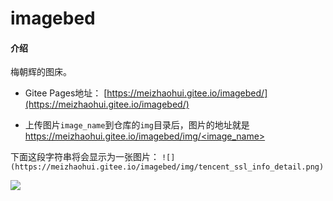 # imagebed

#### 介绍
梅朝辉的图床。



- Gitee Pages地址： [https://meizhaohui.gitee.io/imagebed/](https://meizhaohui.gitee.io/imagebed/)

- 上传图片`image_name`到仓库的`img`目录后，图片的地址就是 [https://meizhaohui.gitee.io/imagebed/img/<image_name>](https://meizhaohui.gitee.io/imagebed/<image_name>)

下面这段字符串将会显示为一张图片：
`![](https://meizhaohui.gitee.io/imagebed/img/tencent_ssl_info_detail.png)`

![](https://meizhaohui.gitee.io/imagebed/img/tencent_ssl_info_detail.png)